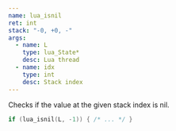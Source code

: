 ```yaml
---
name: lua_isnil
ret: int
stack: "-0, +0, -"
args:
  - name: L
    type: lua_State*
    desc: Lua thread
  - name: idx
    type: int
    desc: Stack index
---
```


Checks if the value at the given stack index is nil.

```cpp title="Example"
if (lua_isnil(L, -1)) { /* ... */ }
```
